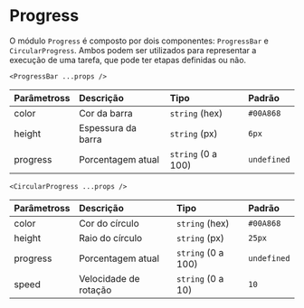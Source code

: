 # Progress

O módulo `Progress` é composto por dois componentes: `ProgressBar` e `CircularProgress`. Ambos podem ser
utilizados para representar a execução de uma tarefa, que pode ter etapas definidas ou não.



`<ProgressBar ...props />`

| Parâmetross | Descrição           | Tipo            | Padrão    |
| :--------- | :------------------ | :-------------- | :-------- |
| color      | Cor da barra        | `string` (hex)    | `#00A868` |
| height     | Espessura da barra  | `string` (px)     | `6px`     |
| progress   | Porcentagem atual   | `string` (0 a 100)| `undefined` |


`<CircularProgress ...props />`

| Parâmetross | Descrição               | Tipo            | Padrão     |
| :--------- | :---------------------- | :-------------- | :--------- |
| color      | Cor do círculo          | `string` (hex)    | `#00A868`  |
| height     | Raio do círculo         | `string` (px)     | `25px`     |
| progress   | Porcentagem atual       | `string` (0 a 100)| `undefined`  |
| speed      | Velocidade de rotação   | `string` (0 a 10) | `10`       |
